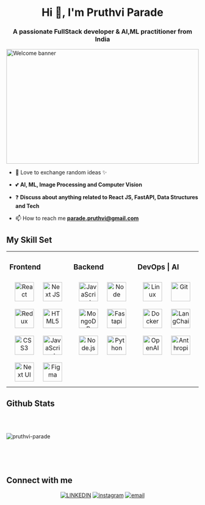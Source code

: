 <h1 align="center">Hi 👋, I'm Pruthvi Parade</h1>
<h3 align="center">A passionate FullStack developer & AI,ML practitioner from India</h3>
<img alt="Welcome banner" height="300px" width="100%" src="https://media.tenor.com/yX4iwxpxTIIAAAAC/welcome-gif.gif">

- 🌱 Love to exchange random ideas ✨ 

- 💕 **AI, ML, Image Processing and Computer Vision**

- ❓  **Discuss about anything related to React JS, FastAPI, Data Structures and Tech**

- 📫 How to reach me **parade.pruthvi@gmail.com**


## My Skill Set  
<table><tr><td valign="top" width="33%">

### Frontend  
<div align="center">  
<img style="margin: 10px" src="https://profilinator.rishav.dev/skills-assets/react-original-wordmark.svg" alt="React" height="50" />  
<img style="margin: 10px" src="https://cdn.worldvectorlogo.com/logos/next-js.svg" alt="Next JS" height="50" />
<img style="margin: 10px" src="https://profilinator.rishav.dev/skills-assets/redux-original.svg" alt="Redux" height="50" />  
<img style="margin: 10px" src="https://profilinator.rishav.dev/skills-assets/html5-original-wordmark.svg" alt="HTML5" height="50" />
<img style="margin: 10px" src="https://profilinator.rishav.dev/skills-assets/css3-original-wordmark.svg" alt="CSS3" height="50" />
<img style="margin: 10px" src="https://profilinator.rishav.dev/skills-assets/javascript-original.svg" alt="JavaScript" height="50" />   
<img style="margin: 10px" src="https://nextui.org/apple-touch-icon.png" alt="Next UI" height="50" />
<img style="margin: 10px" src="https://profilinator.rishav.dev/skills-assets/figma-icon.svg" alt="Figma" height="50" />  
</div></td><td valign="top" width="33%">

### Backend  
<div align="center">  

<img style="margin: 10px" src="https://profilinator.rishav.dev/skills-assets/javascript-original.svg" alt="JavaScript" height="50" />  
<img style="margin: 10px" src="https://w7.pngwing.com/pngs/56/223/png-transparent-node-js-javascript-computer-icons-github-angle-text-logo.png" alt="Node" height="50" />  
<img style="margin: 10px" src="https://profilinator.rishav.dev/skills-assets/mongodb-original-wordmark.svg" alt="MongoDB" height="50" />
<img style="margin: 10px" src="https://upload.wikimedia.org/wikiversity/en/8/8c/FastAPI_logo.png" alt="Fastapi" height="50" />
<img style="margin: 10px" src="https://profilinator.rishav.dev/skills-assets/nodejs-original-wordmark.svg" alt="Node.js" height="50" />  
<img style="margin: 10px" src="https://profilinator.rishav.dev/skills-assets/python-original.svg" alt="Python" height="50" />  
</div></td><td valign="top" width="33%">

### DevOps | AI
<div align="center">  
<!-- <img style="margin: 10px" src="https://profilinator.rishav.dev/skills-assets/amazonwebservices-original-wordmark.svg" alt="AWS" height="50" />   -->
<img style="margin: 10px" src="https://profilinator.rishav.dev/skills-assets/linux-original.svg" alt="Linux" height="50" />  
<img style="margin: 10px" src="https://profilinator.rishav.dev/skills-assets/git-scm-icon.svg" alt="Git" height="50" />  
<img style="margin: 10px" src="https://profilinator.rishav.dev/skills-assets/docker-original-wordmark.svg" alt="Docker" height="50" />  
<img style="margin: 10px" src="https://cdn.analyticsvidhya.com/wp-content/uploads/2023/07/langchain3.png" alt="LangChain" height="50" />  
<img style="margin: 10px" src="https://logowik.com/content/uploads/images/t_openai-green3542.logowik.com.webp" alt="OpenAI" height="50" /> 
<img style="margin: 10px" src="https://www.silicon.fr/wp-content/uploads/2023/12/Anthropic.jpg" alt="Anthropic" height="50" /> 
</div></td></tr></table>  

## Github Stats  
<!-- <div align="center" width="100%"><img src="https://github-readme-stats.vercel.app/api?username=Pruthvi-Parade&show_icons=true&count_private=true&hide_border=true" align="center" style="width: 100%" /></div>   -->

<br/>  

<br/>  

<p><img align="center" src="https://github-readme-streak-stats.herokuapp.com/?user=pruthvi-parade&" alt="pruthvi-parade" /></p>

<br/>
<br/>  

<!-- <div align="center"><img src="https://spotify-github-profile.vercel.app/api/view?uid=3156lobkb5rbsvj3py6rtycdxjxa&cover_image=true" /></div> --> 

<br/> 

## Connect with me  
<p align="center">
  <a href="https://www.linkedin.com/in/pruthvi-parade-2040b0248/"><img alt="LINKEDIN" src="https://www.vectorlogo.zone/logos/linkedin/linkedin-icon.svg"></a> 
  <a href="https://www.instagram.com/parade_pruthvi/"><img alt="instagram" src="https://www.vectorlogo.zone/logos/instagram/instagram-icon.svg"></a> 
  <a href="mailto:pruthvi.parade@gmail.com"><img alt="email" src="https://www.vectorlogo.zone/logos/gmail/gmail-icon.svg"></a>
  
<!--   <p><img align="left" src="https://github-readme-stats.vercel.app/api/top-langs?username=pruthvi-parade&show_icons=true&locale=en&layout=compact" alt="pruthvi-parade" /></p>

<p>&nbsp;<img align="center" src="https://github-readme-stats.vercel.app/api?username=pruthvi-parade&show_icons=true&locale=en" alt="pruthvi-parade" /></p> -->
<!---
Pruthvi-Parade/Pruthvi-Parade is a ✨ special ✨ repository because its `README.md` (this file) appears on your GitHub profile.
You can click the Preview link to take a look at your changes.
--->
